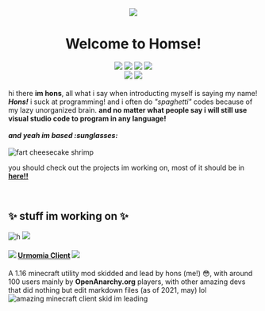 <div align="center"><img src="https://cdn.discordapp.com/avatars/206296798724227082/0cc11121f39643fd8154e57027cda389.webp?size=64"/><span></span></div>
<h1 align="center">Welcome to Homse!</h1>
<div align="center">
<img src="https://komarev.com/ghpvc/?username=honsda&style=flat&color=blueviolet&label=fans that viewed profile"/> 
<img src="https://img.shields.io/badge/Status-braindead-critical"/>
<img src="https://img.shields.io/badge/Tokenlogged-by%20结晶度qq-informational"/>
<img src="https://img.shields.io/badge/git结晶度qq-green"/>
<br>
<img src="https://img.shields.io/badge/certified-cool%20guy-informational?style=for-the-badge"/>
<img src="https://img.shields.io/badge/-is%20a%20real%20hons-cb00ff?style=for-the-badge"/>
<br>
 <br>
</div>
hi there <b>im hons</b>, all what i say when introducting myself is saying my name! <b><i>Hons!</i></b> i suck at programming! and i often do <i>"spaghetti"</i> codes because of my lazy unorganized brain. <b>and no matter what people say i will still use visual studio code to program in any language!</b> <br>
<br>
<b><i>and yeah im based :sunglasses:</i></b> <br>

<br>
<img src="https://cdn.discordapp.com/attachments/772910297350275092/844196915636731904/unknown.png" alt="fart cheesecake shrimp"/><span></span>
<p>you should check out the projects im working on, most of it should be in <b><a href="https://honsda.github.io">here!!</a></b></p>
<br>
<h2>✨ stuff im working on ✨</h2>
<img src="https://github-readme-stats.vercel.app/api?username=honsda&count_private=true&show_icons=true&theme=midnight-purple&hide_border=true" alt="h"/>
<img src="https://github-readme-stats.vercel.app/api/top-langs/?username=honsda&layout=compact&theme=midnight-purple&hide_border=true"/>
<h4><img src="https://cdn.discordapp.com/avatars/838743275518033930/727d038b3da2b11514d0a4feac0deeca.webp?size=16"/>     <a href="https://github.com/Urmomia/urmomia-client">Urmomia Client</a>     <img src="https://cdn.discordapp.com/avatars/838743275518033930/727d038b3da2b11514d0a4feac0deeca.webp?size=16"/></h4>
A 1.16 minecraft utility mod skidded and lead by hons (me!) 😳, with around 100 users mainly by <b>OpenAnarchy.org</b> players, with other amazing devs that did nothing but edit markdown files (as of 2021, may) lol
<img src="https://github-readme-stats.vercel.app/api/pin/?username=Urmomia&repo=urmomia-client&show_icons=true&theme=midnight-purple&hide_border=true" href="https://github.com/Urmomia/urmomia-client" alt="amazing minecraft client skid im leading"/>
